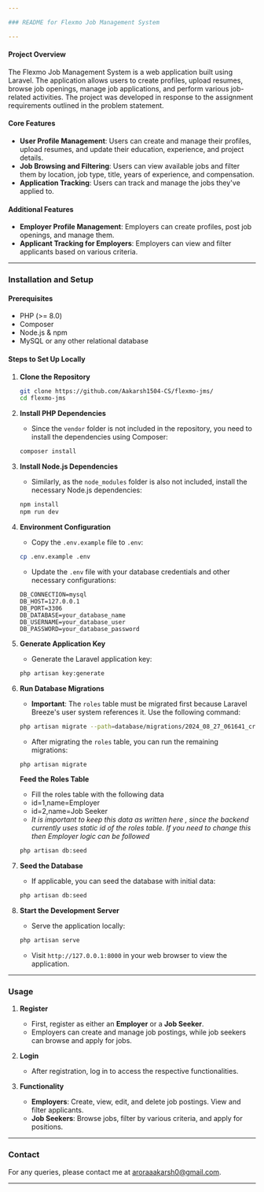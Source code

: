 ```yaml
---

### README for Flexmo Job Management System

---
```


#### **Project Overview**

The Flexmo Job Management System is a web application built using Laravel. The application allows users to create profiles, upload resumes, browse job openings, manage job applications, and perform various job-related activities. The project was developed in response to the assignment requirements outlined in the problem statement.

#### **Core Features**
- **User Profile Management**: Users can create and manage their profiles, upload resumes, and update their education, experience, and project details.
- **Job Browsing and Filtering**: Users can view available jobs and filter them by location, job type, title, years of experience, and compensation.
- **Application Tracking**: Users can track and manage the jobs they've applied to.

#### **Additional Features**
- **Employer Profile Management**: Employers can create profiles, post job openings, and manage them.
- **Applicant Tracking for Employers**: Employers can view and filter applicants based on various criteria.

---

### **Installation and Setup**

#### **Prerequisites**
- PHP (>= 8.0)
- Composer
- Node.js & npm
- MySQL or any other relational database

#### **Steps to Set Up Locally**

1. **Clone the Repository**
   ```bash
   git clone https://github.com/Aakarsh1504-CS/flexmo-jms/
   cd flexmo-jms
   ```

2. **Install PHP Dependencies**
   - Since the `vendor` folder is not included in the repository, you need to install the dependencies using Composer:
   ```bash
   composer install
   ```

3. **Install Node.js Dependencies**
   - Similarly, as the `node_modules` folder is also not included, install the necessary Node.js dependencies:
   ```bash
   npm install
   npm run dev
   ```

4. **Environment Configuration**
   - Copy the `.env.example` file to `.env`:
   ```bash
   cp .env.example .env
   ```
   - Update the `.env` file with your database credentials and other necessary configurations:
   ```env
   DB_CONNECTION=mysql
   DB_HOST=127.0.0.1
   DB_PORT=3306
   DB_DATABASE=your_database_name
   DB_USERNAME=your_database_user
   DB_PASSWORD=your_database_password
   ```

5. **Generate Application Key**
   - Generate the Laravel application key:
   ```bash
   php artisan key:generate
   ```

6. **Run Database Migrations**
   - **Important**: The `roles` table must be migrated first because Laravel Breeze's user system references it. Use the following command:
   ```bash
   php artisan migrate --path=database/migrations/2024_08_27_061641_create_roles_table.php
   ```
   - After migrating the `roles` table, you can run the remaining migrations:
   ```bash
   php artisan migrate
   ```
   **Feed the Roles Table**
   - Fill the roles table with the following data
   - id=1,name=Employer
   - id=2,name=Job Seeker
   - 
     *It is important to keep this data as written here , since the backend currently uses static id of the roles table. If you need to change this then Employer logic can be followed*
   ```bash
   php artisan db:seed
   ```

7. **Seed the Database**
   - If applicable, you can seed the database with initial data:
   ```bash
   php artisan db:seed
   ```

8. **Start the Development Server**
   - Serve the application locally:
   ```bash
   php artisan serve
   ```
   - Visit `http://127.0.0.1:8000` in your web browser to view the application.

---

### **Usage**

1. **Register**
   - First, register as either an **Employer** or a **Job Seeker**.
   - Employers can create and manage job postings, while job seekers can browse and apply for jobs.

2. **Login**
   - After registration, log in to access the respective functionalities.

3. **Functionality**
   - **Employers**: Create, view, edit, and delete job postings. View and filter applicants.
   - **Job Seekers**: Browse jobs, filter by various criteria, and apply for positions.

---

### **Contact**

For any queries, please contact me at [aroraaakarsh0@gmail.com](mailto:aroraaakarsh0@gmail.com).

---
